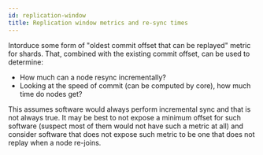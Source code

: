 ```yaml
---
id: replication-window
title: Replication window metrics and re-sync times
---
```


Intorduce some form of "oldest commit offset that can be replayed" metric for shards.
That, combined with the existing commit offset, can be used to determine:

  * How much can a node resync incrementally?
  * Looking at the speed of commit (can be computed by core), how much time do nodes get?

This assumes software would always perform incremental sync and that is not always true.
It may be best to not expose a minimum offset for such software (suspect most of them would not
have such a metric at all) and consider software that does not expose such metric to be one
that does not replay when a node re-joins.
